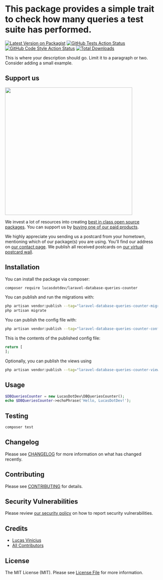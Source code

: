 # This package provides a simple trait to check how many queries a test suite has performed.

[![Latest Version on Packagist](https://img.shields.io/packagist/v/lucasdotdev/laravel-database-queries-counter.svg?style=flat-square)](https://packagist.org/packages/lucasdotdev/laravel-database-queries-counter)
[![GitHub Tests Action Status](https://img.shields.io/github/workflow/status/lucasdotdev/laravel-database-queries-counter/run-tests?label=tests)](https://github.com/lucasdotdev/laravel-database-queries-counter/actions?query=workflow%3Arun-tests+branch%3Amain)
[![GitHub Code Style Action Status](https://img.shields.io/github/workflow/status/lucasdotdev/laravel-database-queries-counter/Check%20&%20fix%20styling?label=code%20style)](https://github.com/lucasdotdev/laravel-database-queries-counter/actions?query=workflow%3A"Check+%26+fix+styling"+branch%3Amain)
[![Total Downloads](https://img.shields.io/packagist/dt/lucasdotdev/laravel-database-queries-counter.svg?style=flat-square)](https://packagist.org/packages/lucasdotdev/laravel-database-queries-counter)

This is where your description should go. Limit it to a paragraph or two. Consider adding a small example.

## Support us

[<img src="https://github-ads.s3.eu-central-1.amazonaws.com/laravel-database-queries-counter.jpg?t=1" width="419px" />](https://spatie.be/github-ad-click/laravel-database-queries-counter)

We invest a lot of resources into creating [best in class open source packages](https://spatie.be/open-source). You can support us by [buying one of our paid products](https://spatie.be/open-source/support-us).

We highly appreciate you sending us a postcard from your hometown, mentioning which of our package(s) you are using. You'll find our address on [our contact page](https://spatie.be/about-us). We publish all received postcards on [our virtual postcard wall](https://spatie.be/open-source/postcards).

## Installation

You can install the package via composer:

```bash
composer require lucasdotdev/laravel-database-queries-counter
```

You can publish and run the migrations with:

```bash
php artisan vendor:publish --tag="laravel-database-queries-counter-migrations"
php artisan migrate
```

You can publish the config file with:

```bash
php artisan vendor:publish --tag="laravel-database-queries-counter-config"
```

This is the contents of the published config file:

```php
return [
];
```

Optionally, you can publish the views using

```bash
php artisan vendor:publish --tag="laravel-database-queries-counter-views"
```

## Usage

```php
$DBQueriesCounter = new LucasDotDev\DBQueriesCounter();
echo $DBQueriesCounter->echoPhrase('Hello, LucasDotDev!');
```

## Testing

```bash
composer test
```

## Changelog

Please see [CHANGELOG](CHANGELOG.md) for more information on what has changed recently.

## Contributing

Please see [CONTRIBUTING](.github/CONTRIBUTING.md) for details.

## Security Vulnerabilities

Please review [our security policy](../../security/policy) on how to report security vulnerabilities.

## Credits

- [Lucas Vinicius](https://github.com/lucasdotdev)
- [All Contributors](../../contributors)

## License

The MIT License (MIT). Please see [License File](LICENSE.md) for more information.
